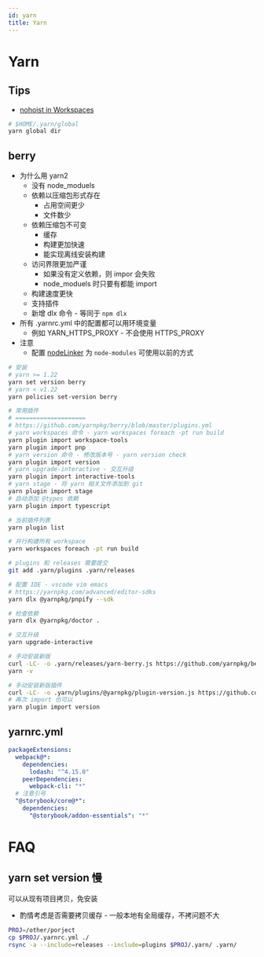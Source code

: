 ```yaml
---
id: yarn
title: Yarn
---
```


# Yarn

## Tips
* [nohoist in Workspaces](https://classic.yarnpkg.com/blog/2018/02/15/nohoist/)

```bash
# $HOME/.yarn/global
yarn global dir
```

## berry
* 为什么用 yarn2
  * 没有 node_moduels
  * 依赖以压缩包形式存在
    * 占用空间更少
    * 文件数少
  * 依赖压缩包不可变
    * 缓存
    * 构建更加快速
    * 能实现离线安装构建
  * 访问界限更加严谨
    * 如果没有定义依赖，则 impor 会失败
    * node_moduels 时只要有都能 import
  * 构建速度更快
  * 支持插件
  * 新增 dlx 命令 - 等同于 `npm dlx`
* 所有 .yarnrc.yml 中的配置都可以用环境变量
  * 例如 YARN_HTTPS_PROXY - 不会使用 HTTPS_PROXY
* 注意
  * 配置 [nodeLinker](https://yarnpkg.com/configuration/yarnrc#nodeLinker) 为 `node-modules` 可使用以前的方式

```bash
# 安装
# yarn >= 1.22
yarn set version berry
# yarn < v1.22
yarn policies set-version berry

# 常用插件
# ====================
# https://github.com/yarnpkg/berry/blob/master/plugins.yml
# yarn workspaces 命令 - yarn workspaces foreach -pt run build
yarn plugin import workspace-tools
yarn plugin import pnp
# yarn version 命令 - 修改版本号 - yarn version check
yarn plugin import version
# yarn upgrade-interactive - 交互升级
yarn plugin import interactive-tools
# yarn stage - 将 yarn 相关文件添加到 git
yarn plugin import stage
# 自动添加 @types 依赖
yarn plugin import typescript

# 当前插件列表
yarn plugin list

# 并行构建所有 workspace
yarn workspaces foreach -pt run build

# plugins 和 releases 需要提交
git add .yarn/plugins .yarn/releases

# 配置 IDE - vscode vim emacs
# https://yarnpkg.com/advanced/editor-sdks
yarn dlx @yarnpkg/pnpify --sdk

# 检查依赖
yarn dlx @yarnpkg/doctor .

# 交互升级
yarn upgrade-interactive

# 手动安装新版
curl -LC- -o .yarn/releases/yarn-berry.js https://github.com/yarnpkg/berry/raw/master/packages/yarnpkg-cli/bin/yarn.js
yarn -v

# 手动安装新版插件
curl -LC- -o .yarn/plugins/@yarnpkg/plugin-version.js https://github.com/yarnpkg/berry/raw/master/packages/plugin-version/bin/@yarnpkg/plugin-version.js
# 再次 import 也可以
yarn plugin import version
```

## yarnrc.yml

```yaml
packageExtensions:
  webpack@*:
    dependencies:
      lodash: "^4.15.0"
    peerDependencies:
      webpack-cli: "*"
  # 注意引号
  "@storybook/core@*":
    dependencies:
      "@storybook/addon-essentials": "*"


```

# FAQ
## yarn set version 慢

可以从现有项目拷贝，免安装

* 酌情考虑是否需要拷贝缓存 - 一般本地有全局缓存，不拷问题不大

```bash
PROJ=/other/porject
cp $PROJ/.yarnrc.yml ./
rsync -a --include=releases --include=plugins $PROJ/.yarn/ .yarn/
```
